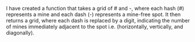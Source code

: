 I have created a function that takes a grid of # and -, where each hash (#) represents a mine and each dash (-) represents a mine-free spot.
It then returns a grid, where each dash is replaced by a digit, indicating the number of mines immediately adjacent to the spot i.e. (horizontally, vertically, and diagonally).
